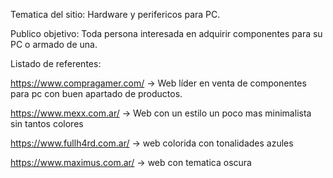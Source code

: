 Tematica del sitio: Hardware y perifericos para PC.

Publico objetivo: Toda persona interesada en adquirir componentes para su PC o armado de una. 

Listado de referentes: 

https://www.compragamer.com/  -> Web líder en venta de componentes para pc con buen apartado de productos.

https://www.mexx.com.ar/      -> Web con un estilo un poco mas minimalista sin tantos colores

https://www.fullh4rd.com.ar/  -> web colorida con tonalidades azules

https://www.maximus.com.ar/   -> web con tematica oscura 

